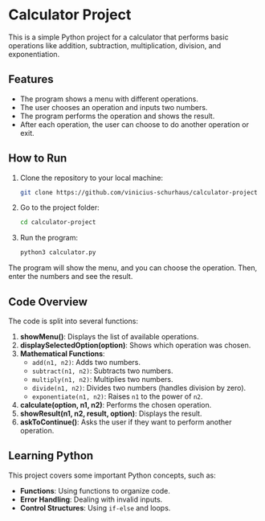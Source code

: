 # Calculator Project

This is a simple Python project for a calculator that performs basic operations like addition, subtraction, multiplication, division, and exponentiation.

## Features

- The program shows a menu with different operations.
- The user chooses an operation and inputs two numbers.
- The program performs the operation and shows the result.
- After each operation, the user can choose to do another operation or exit.

## How to Run

1. Clone the repository to your local machine:
    ```bash
    git clone https://github.com/vinicius-schurhaus/calculator-project
    ```
2. Go to the project folder:
    ```bash
    cd calculator-project
    ```
3. Run the program:
    ```bash
    python3 calculator.py
    ```

The program will show the menu, and you can choose the operation. Then, enter the numbers and see the result.

## Code Overview

The code is split into several functions:

1. **showMenu()**: Displays the list of available operations.
2. **displaySelectedOption(option)**: Shows which operation was chosen.
3. **Mathematical Functions**:
   - `add(n1, n2)`: Adds two numbers.
   - `subtract(n1, n2)`: Subtracts two numbers.
   - `multiply(n1, n2)`: Multiplies two numbers.
   - `divide(n1, n2)`: Divides two numbers (handles division by zero).
   - `exponentiate(n1, n2)`: Raises `n1` to the power of `n2`.
4. **calculate(option, n1, n2)**: Performs the chosen operation.
5. **showResult(n1, n2, result, option)**: Displays the result.
6. **askToContinue()**: Asks the user if they want to perform another operation.

## Learning Python

This project covers some important Python concepts, such as:

- **Functions**: Using functions to organize code.
- **Error Handling**: Dealing with invalid inputs.
- **Control Structures**: Using `if-else` and loops.